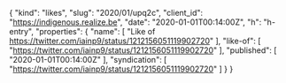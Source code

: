 {
  "kind": "likes",
  "slug": "2020/01/upq2c",
  "client_id": "https://indigenous.realize.be",
  "date": "2020-01-01T00:14:00Z",
  "h": "h-entry",
  "properties": {
    "name": [
      "Like of https://twitter.com/iainp9/status/1212156051119902720"
    ],
    "like-of": [
      "https://twitter.com/iainp9/status/1212156051119902720"
    ],
    "published": [
      "2020-01-01T00:14:00Z"
    ],
    "syndication": [
      "https://twitter.com/iainp9/status/1212156051119902720"
    ]
  }
}
